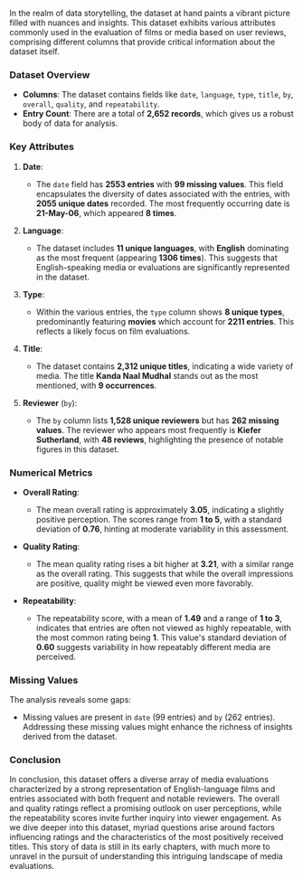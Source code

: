 In the realm of data storytelling, the dataset at hand paints a vibrant picture filled with nuances and insights. This dataset exhibits various attributes commonly used in the evaluation of films or media based on user reviews, comprising different columns that provide critical information about the dataset itself.

### Dataset Overview
- **Columns**: The dataset contains fields like `date`, `language`, `type`, `title`, `by`, `overall`, `quality`, and `repeatability`.
- **Entry Count**: There are a total of **2,652 records**, which gives us a robust body of data for analysis.

### Key Attributes
1. **Date**:
   - The `date` field has **2553 entries** with **99 missing values**. This field encapsulates the diversity of dates associated with the entries, with **2055 unique dates** recorded. The most frequently occurring date is **21-May-06**, which appeared **8 times**.

2. **Language**:
   - The dataset includes **11 unique languages**, with **English** dominating as the most frequent (appearing **1306 times**). This suggests that English-speaking media or evaluations are significantly represented in the dataset.

3. **Type**:
   - Within the various entries, the `type` column shows **8 unique types**, predominantly featuring **movies** which account for **2211 entries**. This reflects a likely focus on film evaluations.

4. **Title**:
   - The dataset contains **2,312 unique titles**, indicating a wide variety of media. The title **Kanda Naal Mudhal** stands out as the most mentioned, with **9 occurrences**.

5. **Reviewer** (`by`):
   - The `by` column lists **1,528 unique reviewers** but has **262 missing values**. The reviewer who appears most frequently is **Kiefer Sutherland**, with **48 reviews**, highlighting the presence of notable figures in this dataset.

### Numerical Metrics
- **Overall Rating**:
  - The mean overall rating is approximately **3.05**, indicating a slightly positive perception. The scores range from **1 to 5**, with a standard deviation of **0.76**, hinting at moderate variability in this assessment.
  
- **Quality Rating**:
  - The mean quality rating rises a bit higher at **3.21**, with a similar range as the overall rating. This suggests that while the overall impressions are positive, quality might be viewed even more favorably.

- **Repeatability**:
  - The repeatability score, with a mean of **1.49** and a range of **1 to 3**, indicates that entries are often not viewed as highly repeatable, with the most common rating being **1**. This value's standard deviation of **0.60** suggests variability in how repeatably different media are perceived.

### Missing Values
The analysis reveals some gaps:
- Missing values are present in `date` (99 entries) and `by` (262 entries). Addressing these missing values might enhance the richness of insights derived from the dataset.

### Conclusion
In conclusion, this dataset offers a diverse array of media evaluations characterized by a strong representation of English-language films and entries associated with both frequent and notable reviewers. The overall and quality ratings reflect a promising outlook on user perceptions, while the repeatability scores invite further inquiry into viewer engagement. As we dive deeper into this dataset, myriad questions arise around factors influencing ratings and the characteristics of the most positively received titles. This story of data is still in its early chapters, with much more to unravel in the pursuit of understanding this intriguing landscape of media evaluations.